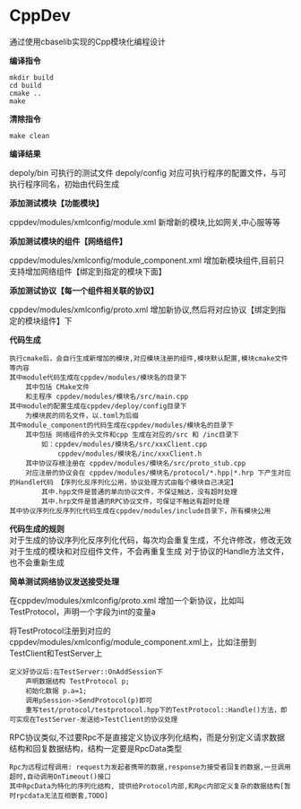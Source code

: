 # CppDev

通过使用cbaselib实现的Cpp模块化编程设计


**编译指令**

```shell
mkdir build
cd build
cmake ..
make
```

**清除指令**

```shell
make clean
```

**编译结果**

depoly/bin 		可执行的测试文件
depoly/config	对应可执行程序的配置文件，与可执行程序同名，初始由代码生成

**添加测试模块【功能模块】**

cppdev/modules/xmlconfig/module.xml 
    新增新的模块,比如网关,中心服等等

**添加测试模块的组件【网络组件】**

cppdev/modules/xmlconfig/module_component.xml 
    增加新模块组件,目前只支持增加网络组件【绑定到指定的模块下面】

**添加测试协议【每一个组件相关联的协议】**

cppdev/modules/xmlconfig/proto.xml 
    增加新协议,然后将对应协议【绑定到指定的模块组件】下

**代码生成**
    
    执行cmake后，会自行生成新增加的模块,对应模块注册的组件,模块默认配置,模块cmake文件等内容
    其中module代码生成在cppdev/modules/模块名的目录下
        其中包括 CMake文件
        和主程序 cppdev/modules/模块名/src/main.cpp
    其中module的配置生成在cppdev/deploy/config目录下
        为模块民的同名文件，以.toml为后缀
    其中module_component的代码生成在cppdev/modules/模块名的目录下
        其中包括 网络组件的头文件和cpp 生成在对应的/src 和 /inc目录下
            如：cppdev/modules/模块名/src/xxxClient.cpp 
                cppdev/modules/模块名/inc/xxxClient.h
        其中协议存根注册在 cppdev/modules/模块名/src/proto_stub.cpp
        对应注册的协议会在 cppdev/modules/模块名/protocol/*.hpp|*.hrp 下产生对应的Handle代码 【序列化反序列化公用，协议处理方式由每个模块自己决定】
            其中.hpp文件是普通的单向协议文件，不保证触达，没有超时处理
            其中.hrp文件是普通的RPC协议文件，可保证不触达有超时处理
    其中协议序列化反序列化代码生成在cppdev/modules/include目录下，所有模块公用
**代码生成的规则**   
    对于生成的协议序列化反序列化代码，每次均会重复生成，不允许修改，修改无效
    对于生成的模块和对应组件文件，不会再重复生成
    对于协议的Handle方法文件，也不会重新生成

**简单测试网络协议发送接受处理**

在cppdev/modules/xmlconfig/proto.xml 增加一个新协议，比如叫TestProtocol，声明一个字段为int的变量a

将TestProtocol注册到对应的cppdev/modules/xmlconfig/module_component.xml上，比如注册到TestClient和TestServer上

	定义好协议后:在TestServer::OnAddSession下 
		声明数据结构 TestProtocol p; 
		初始化数据 p.a=1;
		调用pSession->SendProtocol(p)即可
		重写test/protocol/testprotocol.hpp下的TestProtocol::Handle()方法，即可实现在TestServer-发送给>TestClient的协议处理
RPC协议类似,不过要Rpc不是直接定义协议序列化结构，而是分别定义请求数据结构和回复数据结构，结构一定要是RpcData类型

    Rpc为远程过程调用: request为发起者携带的数据,response为接受者回复的数据,一旦调用超时,自动调用OnTimeout()接口
    其中RpcData为特化的序列化结构, 提供给Protocol内部,和Rpc内部定义复杂的数据结构[暂时rpcdata无法互相嵌套,TODO]
